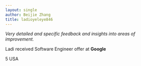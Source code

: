 ```yaml
---
layout: single
author: Beijie Zhang
title: ladioyeleye846 
---
```


<i class="fa fa-solid fa-quote-left"></i>
*Very detailed and specific feedback and insights into areas of improvement.*
<i class="fa fa-solid fa-quote-right"></i>
<!--spoiler-->

Ladi received Software Engineer offer at **Google**

<i class="fa fa-solid fa-star"></i> 5
<i class="fa fa-solid fa-flag-usa"></i> USA
